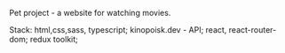 Pet project - a website for watching movies.

Stack:
html,css,sass, typescript;
kinopoisk.dev - API;
react, react-router-dom;
redux toolkit;
